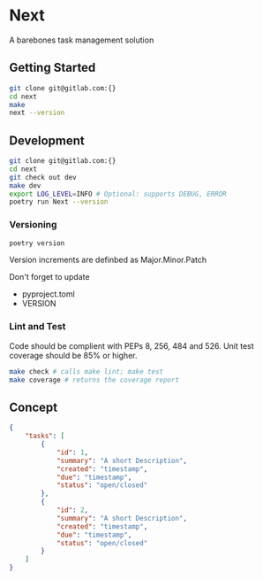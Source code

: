 # Next

A barebones task management solution

## Getting Started

```bash
git clone git@gitlab.com:{}
cd next
make 
next --version
```

## Development

```bash
git clone git@gitlab.com:{}
cd next
git check out dev
make dev
export LOG_LEVEL=INFO # Optional: supports DEBUG, ERROR
poetry run Next --version
```

### Versioning

```bash
poetry version
```

Version increments are definbed as Major.Minor.Patch

Don't forget to update
- pyproject.toml
- VERSION

### Lint and Test

Code should be complient with PEPs 8, 256, 484 and 526.
Unit test coverage should be 85% or higher.

```bash
make check # calls make lint; make test
make coverage # returns the coverage report
```

## Concept

```json
{
    "tasks": [
        {
            "id": 1,
            "summary": "A short Description",
            "created": "timestamp",
            "due": "timestamp",
            "status": "open/closed"
        },
        {
            "id": 2,
            "summary": "A short Description",
            "created": "timestamp",
            "due": "timestamp",
            "status": "open/closed"
        }
    ]
}
```